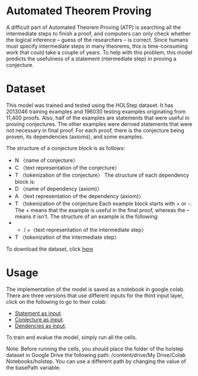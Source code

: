 # Automated Theorem Proving

A difficult part of Automated Theorem Proving (ATP) is searching all the intermediate steps to finish a proof, and computers can only check whether the logical inference – guess of the researchers – is correct. Since humans must specify intermediate steps in many theorems, this is time-consuming work that could take a couple of years. To help with this problem, this model predicts the usefulness of a statement (ntermediate step) in proving a conjecture.

# Dataset

This model was trained and tested using the HOLStep dataset. It has 2013046 training examples and 196030 testing examples originating from 11,400 proofs. Also, half of the examples are statements that were useful in proving conjectures. The other examples were derived statements that were not necessary in final proof. For each proof, there is the conjecture being proven, its dependencies (axioms), and some examples. 

The structure of a conjecture block is as follows:
*	N 〈name of conjecture〉
*	C 〈text representation of the conjecture〉
*	T 〈tokenization of the conjecture〉
The structure of each dependency block is:
*	D 〈name of dependency (axiom)〉
*	A 〈text representation of the dependency (axiom)〉
*	T 〈tokenization of the conjecture
Each example block starts with + or -. The + means that the example is useful in the final proof, whereas the – means it isn’t. The structure of an example is the following:
*	- / +〈text representation of the intermediate step〉
*	T 〈tokenization of the intermediate step〉

To download the dataset, click [here](http://cl-informatik.uibk.ac.at/cek/holstep/)

# Usage

The implementation of the model is saved as a notebook in google colab. There are three versions that use different inputs for the third input layer, click on the following to go to their colab:

* [Statement as input](https://colab.research.google.com/drive/1tmJ51kxW_C96Kkne5yEEDGVrgfryiBe0?usp=sharing). 
* [Conjecture as input](https://colab.research.google.com/drive/1-lr5yp6K8dkU0OOYPXABfLSDk3XgL8on?usp=sharing). 
* [Dendencies as input](https://colab.research.google.com/drive/1avlZircqzc9a4KBIGWScQep5qF5i1c1W?usp=sharing). 

To train and evalue the model, simply run all the cells.

Note: Before running the cells, you should place the folder of the holstep dataset in Google Drive the following path: /content/drive/My Drive/Colab Notebooks/holstep. You can use a different path by changing the value of the basePath variable.



